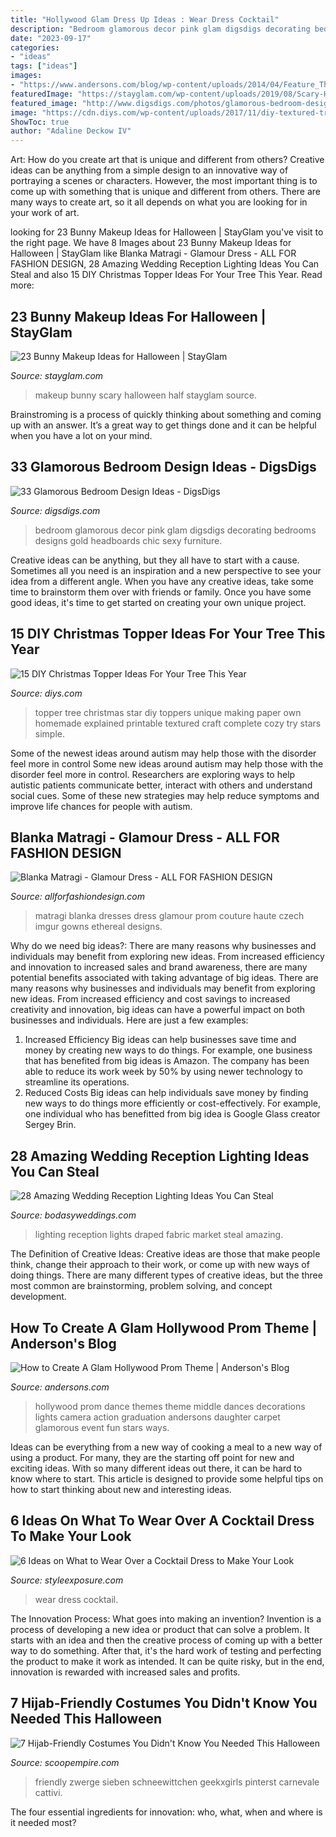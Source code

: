 ```yaml
---
title: "Hollywood Glam Dress Up Ideas : Wear Dress Cocktail"
description: "Bedroom glamorous decor pink glam digsdigs decorating bedrooms designs gold headboards chic sexy furniture"
date: "2023-09-17"
categories:
- "ideas"
tags: ["ideas"]
images:
- "https://www.andersons.com/blog/wp-content/uploads/2014/04/Feature_Theme1.jpg"
featuredImage: "https://stayglam.com/wp-content/uploads/2019/08/Scary-Half-Bunny-Makeup-Idea.jpg"
featured_image: "http://www.digsdigs.com/photos/glamorous-bedroom-design-ideas-36.jpg"
image: "https://cdn.diys.com/wp-content/uploads/2017/11/diy-textured-tree-topper.jpg"
ShowToc: true
author: "Adaline Deckow IV"
---
```



Art: How do you create art that is unique and different from others?
Creative ideas can be anything from a simple design to an innovative way of portraying a scenes or characters. However, the most important thing is to come up with something that is unique and different from others. There are many ways to create art, so it all depends on what you are looking for in your work of art.

	

		
looking for 23 Bunny Makeup Ideas for Halloween | StayGlam you've visit to the right page. We have 8 Images about 23 Bunny Makeup Ideas for Halloween | StayGlam like Blanka Matragi - Glamour Dress - ALL FOR FASHION DESIGN, 28 Amazing Wedding Reception Lighting Ideas You Can Steal and also 15 DIY Christmas Topper Ideas For Your Tree This Year. Read more:
		
    
## 23 Bunny Makeup Ideas For Halloween | StayGlam

<img loading=lazy src="https://stayglam.com/wp-content/uploads/2019/08/Scary-Half-Bunny-Makeup-Idea.jpg" onerror="this.onerror=null;this.src='https://tse1.mm.bing.net/th?id=OIP.bP3Gc4aie4wa3xC3L5xhYAHaLH&amp;pid=15.1';" alt="23 Bunny Makeup Ideas for Halloween | StayGlam">

_Source: stayglam.com_

>makeup bunny scary halloween half stayglam source. 

	

Brainstroming is a process of quickly thinking about something and coming up with an answer. It’s a great way to get things done and it can be helpful when you have a lot on your mind.

    
## 33 Glamorous Bedroom Design Ideas - DigsDigs

<img loading=lazy src="http://www.digsdigs.com/photos/glamorous-bedroom-design-ideas-36.jpg" onerror="this.onerror=null;this.src='https://tse3.mm.bing.net/th?id=OIP.4tF4T8N-LLc3r1yDDYSuSgHaHa&amp;pid=15.1';" alt="33 Glamorous Bedroom Design Ideas - DigsDigs">

_Source: digsdigs.com_

>bedroom glamorous decor pink glam digsdigs decorating bedrooms designs gold headboards chic sexy furniture. 

	

Creative ideas can be anything, but they all have to start with a cause. Sometimes all you need is an inspiration and a new perspective to see your idea from a different angle. When you have any creative ideas, take some time to brainstorm them over with friends or family. Once you have some good ideas, it's time to get started on creating your own unique project.

    
## 15 DIY Christmas Topper Ideas For Your Tree This Year

<img loading=lazy src="https://cdn.diys.com/wp-content/uploads/2017/11/diy-textured-tree-topper.jpg" onerror="this.onerror=null;this.src='https://tse4.mm.bing.net/th?id=OIP.xefKR3D1C6Ov6zgjxvMrXQHaLh&amp;pid=15.1';" alt="15 DIY Christmas Topper Ideas For Your Tree This Year">

_Source: diys.com_

>topper tree christmas star diy toppers unique making paper own homemade explained printable textured craft complete cozy try stars simple. 

	

Some of the newest ideas around autism may help those with the disorder feel more in control
Some new ideas around autism may help those with the disorder feel more in control. Researchers are exploring ways to help autistic patients communicate better, interact with others and understand social cues. Some of these new strategies may help reduce symptoms and improve life chances for people with autism.

    
## Blanka Matragi - Glamour Dress - ALL FOR FASHION DESIGN

<img loading=lazy src="https://allforfashiondesign.com/wp-content/uploads/2014/01/vb-20-Copy.jpg" onerror="this.onerror=null;this.src='https://tse4.mm.bing.net/th?id=OIP.B-hhM7EjD2aLoHfUZmbQgwHaKV&amp;pid=15.1';" alt="Blanka Matragi - Glamour Dress - ALL FOR FASHION DESIGN">

_Source: allforfashiondesign.com_

>matragi blanka dresses dress glamour prom couture haute czech imgur gowns ethereal designs. 

	

Why do we need big ideas?: There are many reasons why businesses and individuals may benefit from exploring new ideas. From increased efficiency and innovation to increased sales and brand awareness, there are many potential benefits associated with taking advantage of big ideas.
There are many reasons why businesses and individuals may benefit from exploring new ideas. From increased efficiency and cost savings to increased creativity and innovation, big ideas can have a powerful impact on both businesses and individuals. Here are just a few examples:
1. Increased Efficiency
Big ideas can help businesses save time and money by creating new ways to do things. For example, one business that has benefited from big ideas is Amazon. The company has been able to reduce its work week by 50% by using newer technology to streamline its operations.
2. Reduced Costs
Big ideas can help individuals save money by finding new ways to do things more efficiently or cost-effectively. For example, one individual who has benefitted from big idea is Google Glass creator Sergey Brin.

    
## 28 Amazing Wedding Reception Lighting Ideas You Can Steal

<img loading=lazy src="https://bodasyweddings.com/wp-content/uploads/2018/01/lights-and-draped-fabric-wedding-reception-lighting-ideas.jpg" onerror="this.onerror=null;this.src='https://tse3.mm.bing.net/th?id=OIP.9uL75r1kCu7GoHsbFI8JWAHaLH&amp;pid=15.1';" alt="28 Amazing Wedding Reception Lighting Ideas You Can Steal">

_Source: bodasyweddings.com_

>lighting reception lights draped fabric market steal amazing. 

	

The Definition of Creative Ideas:
Creative ideas are those that make people think, change their approach to their work, or come up with new ways of doing things. There are many different types of creative ideas, but the three most common are brainstorming, problem solving, and concept development.

    
## How To Create A Glam Hollywood Prom Theme | Anderson&#039;s Blog

<img loading=lazy src="https://www.andersons.com/blog/wp-content/uploads/2014/04/Feature_Theme1.jpg" onerror="this.onerror=null;this.src='https://tse2.mm.bing.net/th?id=OIP.PItXcn05QpR1GhH5bZAUeQHaEj&amp;pid=15.1';" alt="How to Create A Glam Hollywood Prom Theme | Anderson&#039;s Blog">

_Source: andersons.com_

>hollywood prom dance themes theme middle dances decorations lights camera action graduation andersons daughter carpet glamorous event fun stars ways. 

	

Ideas can be everything from a new way of cooking a meal to a new way of using a product. For many, they are the starting off point for new and exciting ideas. With so many different ideas out there, it can be hard to know where to start. This article is designed to provide some helpful tips on how to start thinking about new and interesting ideas.

    
## 6 Ideas On What To Wear Over A Cocktail Dress To Make Your Look

<img loading=lazy src="https://www.styleexposure.com/wp-content/uploads/2017/03/2b16e8cd49b6a2b6418dfa4d9705fdde.jpg" onerror="this.onerror=null;this.src='https://tse4.mm.bing.net/th?id=OIP.XvK5pxoKndfrI6B0bjeIBwHaKk&amp;pid=15.1';" alt="6 Ideas on What to Wear Over a Cocktail Dress to Make Your Look">

_Source: styleexposure.com_

>wear dress cocktail. 

	

The Innovation Process: What goes into making an invention?
Invention is a process of developing a new idea or product that can solve a problem. It starts with an idea and then the creative process of coming up with a better way to do something. After that, it's the hard work of testing and perfecting the product to make it work as intended. It can be quite risky, but in the end, innovation is rewarded with increased sales and profits.

    
## 7 Hijab-Friendly Costumes You Didn&#039;t Know You Needed This Halloween

<img loading=lazy src="https://scoopempire.com/wp-content/uploads/2016/10/5128d9633f5cc38ec5ee096248d0d732-2.jpg" onerror="this.onerror=null;this.src='https://tse2.mm.bing.net/th?id=OIP.MbcnygwYbtdj8HtlG0_GwgHaLG&amp;pid=15.1';" alt="7 Hijab-Friendly Costumes You Didn&#039;t Know You Needed This Halloween">

_Source: scoopempire.com_

>friendly zwerge sieben schneewittchen geekxgirls pinterst carnevale cattivi. 

	

The four essential ingredients for innovation: who, what, when and where is it needed most?
 

